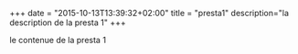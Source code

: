+++
date = "2015-10-13T13:39:32+02:00"
title = "presta1"
description="la description de la presta 1"
+++

le contenue de la presta 1